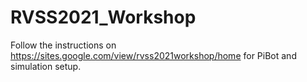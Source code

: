 # RVSS2021_Workshop

Follow the instructions on https://sites.google.com/view/rvss2021workshop/home for PiBot and simulation setup.
